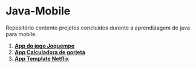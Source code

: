 ﻿# Java-Mobile
Repositório contento projetos concluídos durante a aprendizagem de java para mobile.

1. **[App do jogo Joquempo](https://github.com/rafaelrodrigopa/Java-Mobile/tree/master/AppJoquempo)**
2. **[App Calculadora de gorjeta](https://github.com/rafaelrodrigopa/Java-Mobile/tree/master/CalculadoradeGorjeta)**
2. **[App Template Netflix](https://github.com/rafaelrodrigopa/Java-Mobile/tree/master/Netflix)**
